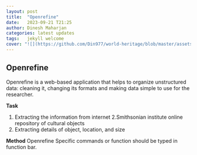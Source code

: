 ```yaml
---
layout: post
title:  "Openrefine"
date:   2023-09-21 T21:25
author: Dinesh Maharjan
categories: latest updates
tags:	jekyll welcome
cover: "![](https://github.com/Din977/world-heritage/blob/master/assets/Lumbini.jpg?raw=true)"
---
```

## Openrefine 
Openrefine is a web-based application that helps to organize unstructured data: cleaning it, changing its formats and making data simple to use for the researcher.

**Task**
1. Extracting the information from internet
2.Smithsonian institute online repository of cultural objects
3. Extracting details of object, location, and size


**Method**
Openrefine 
Specific commands or function should be typed in function bar.
